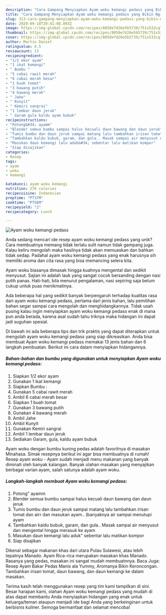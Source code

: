 ```yaml
---
description: "Cara Gampang Menyiapkan Ayam woku kemangi pedass yang Bikin Ngiler"
title: "Cara Gampang Menyiapkan Ayam woku kemangi pedass yang Bikin Ngiler"
slug: 313-cara-gampang-menyiapkan-ayam-woku-kemangi-pedass-yang-bikin-ngiler
date: 2020-09-18T20:41:08.893Z
image: https://img-global.cpcdn.com/recipes/8058e7d26e5b5739/751x532cq70/ayam-woku-kemangi-pedass-foto-resep-utama.jpg
thumbnail: https://img-global.cpcdn.com/recipes/8058e7d26e5b5739/751x532cq70/ayam-woku-kemangi-pedass-foto-resep-utama.jpg
cover: https://img-global.cpcdn.com/recipes/8058e7d26e5b5739/751x532cq70/ayam-woku-kemangi-pedass-foto-resep-utama.jpg
author: Martin Daniel
ratingvalue: 4.5
reviewcount: 13
recipeingredient:
- "1/2 ekor ayam"
- "1 ikat kemangi"
- " Bumbu "
- "5 cabai rawit merah"
- "6 cabai merah besar"
- "1 buah tomat"
- "3 bawang putih"
- "4 bawang merah"
- " Jahe"
- " Kunyit"
- " Kemiri sangrai"
- "1 lembar daun jeruk"
- " Garam gula kaldu ayam bubuk"
recipeinstructions:
- "Potong&#34; ayamm"
- "Blender semua bumbu sampai halus kecuali daun bawang dan daun jeruk"
- "Tumis bumbu dan daun jeruk sampai matang lalu tambahkan irisan tomat dan airr dan masukan ayam.. (banyaknya air sampai menutupi ayam"
- "Tambahkan kaldu bubuk, garam, dan gula.. Masak sampai air menyusut dan mengental hingga merasuk ke ayam"
- "Masukan daun kemangi lalu aduk&#34; sebentar lalu matikan kompor"
- "Siap disajikan"
categories:
- Resep
tags:
- ayam
- woku
- kemangi

katakunci: ayam woku kemangi 
nutrition: 276 calories
recipecuisine: Indonesian
preptime: "PT37M"
cooktime: "PT56M"
recipeyield: "2"
recipecategory: Lunch

---
```



![Ayam woku kemangi pedass](https://img-global.cpcdn.com/recipes/8058e7d26e5b5739/751x532cq70/ayam-woku-kemangi-pedass-foto-resep-utama.jpg)

Anda sedang mencari ide resep ayam woku kemangi pedass yang unik? Cara membuatnya memang tidak terlalu sulit namun tidak gampang juga. Kalau keliru mengolah maka hasilnya tidak akan memuaskan dan bahkan tidak sedap. Padahal ayam woku kemangi pedass yang enak harusnya sih memiliki aroma dan cita rasa yang bisa memancing selera kita.

Ayam woku biasanya dimasak hingga kuahnya mengental dan sedikit menyusut. Sajian ini adalah lauk yang sangat cocok bersanding dengan nasi putih panas. Hati-hati, bila menurut pengalaman, nasi sepiring saja belum cukup untuk puas menikmatinya.

Ada beberapa hal yang sedikit banyak berpengaruh terhadap kualitas rasa dari ayam woku kemangi pedass, pertama dari jenis bahan, lalu pemilihan bahan segar sampai cara mengolah dan menghidangkannya. Tidak usah pusing kalau ingin menyiapkan ayam woku kemangi pedass enak di mana pun anda berada, karena asal sudah tahu triknya maka hidangan ini dapat jadi suguhan spesial.


Di bawah ini ada beberapa tips dan trik praktis yang dapat diterapkan untuk mengolah ayam woku kemangi pedass yang siap dikreasikan. Anda bisa membuat Ayam woku kemangi pedass memakai 13 jenis bahan dan 6 langkah pembuatan. Berikut ini cara dalam menyiapkan hidangannya.

<!--inarticleads1-->

##### Bahan-bahan dan bumbu yang digunakan untuk menyiapkan Ayam woku kemangi pedass:

1. Siapkan 1/2 ekor ayam
1. Gunakan 1 ikat kemangi
1. Siapkan  Bumbu :
1. Gunakan 5 cabai rawit merah
1. Ambil 6 cabai merah besar
1. Siapkan 1 buah tomat
1. Gunakan 3 bawang putih
1. Gunakan 4 bawang merah
1. Ambil  Jahe
1. Ambil  Kunyit
1. Gunakan  Kemiri sangrai
1. Ambil 1 lembar daun jeruk
1. Sediakan  Garam, gula, kaldu ayam bubuk


Ayam woku dengan bumbu kuning pedas adalah favoritnya di masakan Minahasa. Simak resepnya berikut ini agar bisa membuatnya di rumah! Resep ayam woku - Ayam sudah menjadi menu makanan yang banyak diminati oleh banyak kalangan. Banyak olahan masakan yang menyajikan berbagai varian ayam, salah satunya adalah ayam woku. 

<!--inarticleads2-->

##### Langkah-langkah membuat Ayam woku kemangi pedass:

1. Potong&#34; ayamm
1. Blender semua bumbu sampai halus kecuali daun bawang dan daun jeruk
1. Tumis bumbu dan daun jeruk sampai matang lalu tambahkan irisan tomat dan airr dan masukan ayam.. (banyaknya air sampai menutupi ayam
1. Tambahkan kaldu bubuk, garam, dan gula.. Masak sampai air menyusut dan mengental hingga merasuk ke ayam
1. Masukan daun kemangi lalu aduk&#34; sebentar lalu matikan kompor
1. Siap disajikan


Dikenal sebagai makanan khas dari utara Pulau Sulawesi, atau lebih tepatnya Manado. Ayam Rica-rica merupakan masakan khas Manado. Rasanya yang pedas, masakan ini sangat mudah membuatnnya. Baca Juga: Resep Ayam Bakar Pedas Manis ala Yummy, Aromanya Bikin Keroncongan. Tambahkan irisan tomat, daun bawang, dan daun kemangi ke dalam masakan. 

Terima kasih telah menggunakan resep yang tim kami tampilkan di sini. Besar harapan kami, olahan Ayam woku kemangi pedass yang mudah di atas dapat membantu Anda menyiapkan hidangan yang enak untuk keluarga/teman ataupun menjadi ide bagi Anda yang berkeinginan untuk berbisnis kuliner. Semoga bermanfaat dan selamat mencoba!
